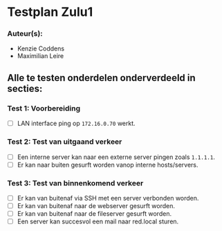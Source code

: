 # Testplan Zulu1
### Auteur(s): 
- Kenzie Coddens- Maximilian Leire

## Alle te testen onderdelen onderverdeeld in secties:
### Test 1: Voorbereiding
- [ ] LAN interface ping op `172.16.0.70` werkt.

### Test 2: Test van uitgaand verkeer
- [ ] Een interne server kan naar een externe server pingen zoals `1.1.1.1`.
- [ ] Er kan naar buiten gesurft worden vanop interne hosts/servers.

### Test 3: Test van binnenkomend verkeer- [ ] Er kan van buitenaf via SSH met een server verbonden worden.
- [ ] Er kan van buitenaf naar de webserver gesurft worden.
- [ ] Er kan van buitenaf naar de fileserver gesurft worden.
- [ ] Een server kan succesvol een mail naar red.local sturen.